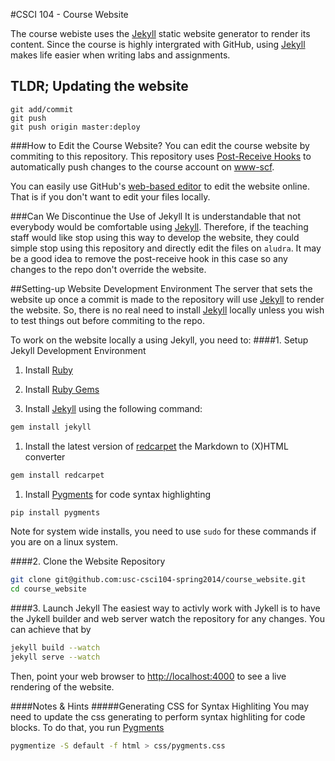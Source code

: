 #CSCI 104 - Course Website

The course webiste uses the [Jekyll] static website generator to render its content. Since the course is highly intergrated with GitHub, using [Jekyll] makes life easier when writing labs and assignments.

## TLDR; Updating the website

```
git add/commit
git push 
git push origin master:deploy
```

###How to Edit the Course Website?
You can edit the course website by commiting to this repository. This repository uses [Post-Receive Hooks](https://help.github.com/articles/post-receive-hooks) to automatically push changes to the course account on [www-scf](http://www-scf.usc.edu/~csci104/).

You can easily use GitHub's [web-based editor](https://github.com/blog/905-edit-like-an-ace) to edit the website online. That is if you don't want to edit your files locally.

###Can We Discontinue the Use of Jekyll
It is understandable that not everybody would be comfortable using [Jekyll]. Therefore, if the teaching staff would like stop using this way to develop the website, they could simple stop using this repository and directly edit the files on `aludra`. It may be a good idea to remove the post-receive hook in this case so any changes to the repo don't override the website.

##Setting-up Website Development Environment
The server that sets the website up once a commit is made to the repository will use [Jekyll] to render the website. So, there is no real need to install [Jekyll] locally unless you wish to test things out before commiting to the repo.

To work on the website locally a using Jekyll, you need to:
####1. Setup Jekyll Development Environment
  1. Install [Ruby](http://www.ruby-lang.org/en/downloads/)

  1. Install [Ruby Gems](http://rubygems.org/)

  1. Install [Jekyll] using the following command:
```sh
gem install jekyll
```

  1. Install the latest version of [redcarpet](https://github.com/vmg/redcarpet) the Markdown to (X)HTML converter
```sh
gem install redcarpet
```

  1. Install [Pygments] for code syntax highlighting
```sh
pip install pygments
```

Note for system wide installs, you need to use `sudo` for these commands if you are on a linux system.

####2. Clone the Website Repository
```bash
git clone git@github.com:usc-csci104-spring2014/course_website.git
cd course_website
```

####3. Launch Jekyll
The easiest way to activly work with Jykell is to have the Jykell builder and web server watch the repository for any changes. You can achieve that by
```bash
jekyll build --watch
jekyll serve --watch
```

Then, point your web browser to [http://localhost:4000](http://localhost:4000) to see a live rendering of the website.

####Notes & Hints
#####Generating CSS for Syntax Highliting
You may need to update the css generating to perform syntax highliting for code blocks. To do that, you run [Pygments]
```sh
pygmentize -S default -f html > css/pygments.css
```


[Jekyll]: http://jekyllrb.com/ "Jekyll Blog Aware Static Website Generator"
[Pygments]: http://pygments.org/ "Python Pygments"
